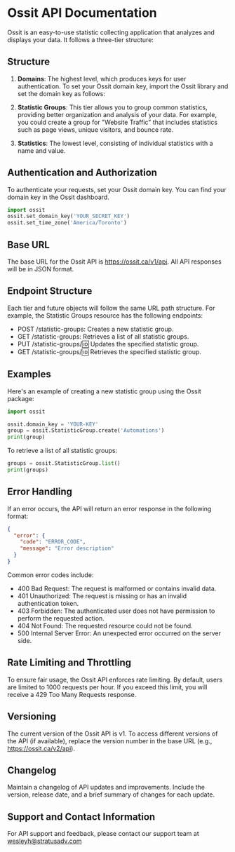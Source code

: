 # Ossit API Documentation

Ossit is an easy-to-use statistic collecting application that analyzes and displays your data. It follows a three-tier structure:

## Structure

1. **Domains**: The highest level, which produces keys for user authentication. To set your Ossit domain key, import the Ossit library and set the domain key as follows:

2. **Statistic Groups**: This tier allows you to group common statistics, providing better organization and analysis of your data. For example, you could create a group for "Website Traffic" that includes statistics such as page views, unique visitors, and bounce rate.

3. **Statistics**: The lowest level, consisting of individual statistics with a name and value.


## Authentication and Authorization

To authenticate your requests, set your Ossit domain key. You can find your domain key in the Ossit dashboard.

```python
import ossit
ossit.set_domain_key('YOUR_SECRET_KEY')
ossit.set_time_zone('America/Toronto')
```

## Base URL

The base URL for the Ossit API is https://ossit.ca/v1/api. All API responses will be in JSON format.


## Endpoint Structure

Each tier and future objects will follow the same URL path structure. For example, the Statistic Groups resource has the following endpoints:

- POST /statistic-groups: Creates a new statistic group.
- GET /statistic-groups: Retrieves a list of all statistic groups.
- PUT /statistic-groups/:id: Updates the specified statistic group.
- GET /statistic-groups/:id: Retrieves the specified statistic group.

## Examples

Here's an example of creating a new statistic group using the Ossit package:

```python
import ossit

ossit.domain_key = 'YOUR-KEY'
group = ossit.StatisticGroup.create('Automations')
print(group)
```

To retrieve a list of all statistic groups:

```python
groups = ossit.StatisticGroup.list()
print(groups)
```

## Error Handling

If an error occurs, the API will return an error response in the following format:

```json
{
  "error": {
    "code": "ERROR_CODE",
    "message": "Error description"
  }
}
```
Common error codes include:

- 400 Bad Request: The request is malformed or contains invalid data.
- 401 Unauthorized: The request is missing or has an invalid authentication token.
- 403 Forbidden: The authenticated user does not have permission to perform the requested action.
- 404 Not Found: The requested resource could not be found.
- 500 Internal Server Error: An unexpected error occurred on the server side.

## Rate Limiting and Throttling

To ensure fair usage, the Ossit API enforces rate limiting. By default, users are limited to 1000 requests per hour. If you exceed this limit, you will receive a 429 Too Many Requests response.

## Versioning

The current version of the Ossit API is v1. To access different versions of the API (if available), replace the version number in the base URL (e.g., https://ossit.ca/v2/api).

## Changelog

Maintain a changelog of API updates and improvements. Include the version, release date, and a brief summary of changes for each update.

## Support and Contact Information

For API support and feedback, please contact our support team at wesleyh@stratusadv.com